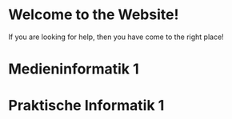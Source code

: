 <h1>Welcome to the Website!</h1>
<p> If you are looking for help, then you have come to the right place!</p>

<h1>Medieninformatik 1</h1>

<h1>Praktische Informatik 1</h1>
